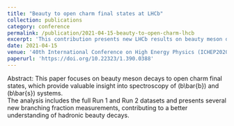 ```yaml
---
title: "Beauty to open charm final states at LHCb"
collection: publications
category: conference
permalink: /publication/2021-04-15-beauty-to-open-charm-lhcb
excerpt: 'This contribution presents new LHCb results on beauty meson decays to open charm final states, based on Run 1 and Run 2 data, including several new branching fraction measurements and spectroscopy studies of bbar and bsbar systems.'
date: 2021-04-15
venue: '40th International Conference on High Energy Physics (ICHEP2020), PoS(ICHEP2020)390'
paperurl: 'https://doi.org/10.22323/1.390.0388'
---
```

Abstract: This paper focuses on beauty meson decays to open charm final states, which provide valuable insight into spectroscopy of \(b\bar{b}\) and \(b\bar{s}\) systems.  
The analysis includes the full Run 1 and Run 2 datasets and presents several new branching fraction measurements, contributing to a better understanding of hadronic beauty decays.